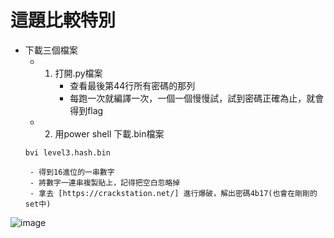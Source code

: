 這題比較特別
======
- 下載三個檔案
  - 1. 打開.py檔案
       - 查看最後第44行所有密碼的那列
       - 每跑一次就編譯一次，一個一個慢慢試，試到密碼正確為止，就會得到flag
  - 2. 用power shell 下載.bin檔案
  ``` command line
  bvi level3.hash.bin
  ```
       - 得到16進位的一串數字
       - 將數字一連串複製貼上，記得把空白忽略掉
       - 拿去 [https://crackstation.net/] 進行爆破，解出密碼4b17(也會在剛剛的set中)

![image](https://user-images.githubusercontent.com/72643996/218401846-3605d951-e5ab-48aa-bfb7-41e5c5b754cb.png)
